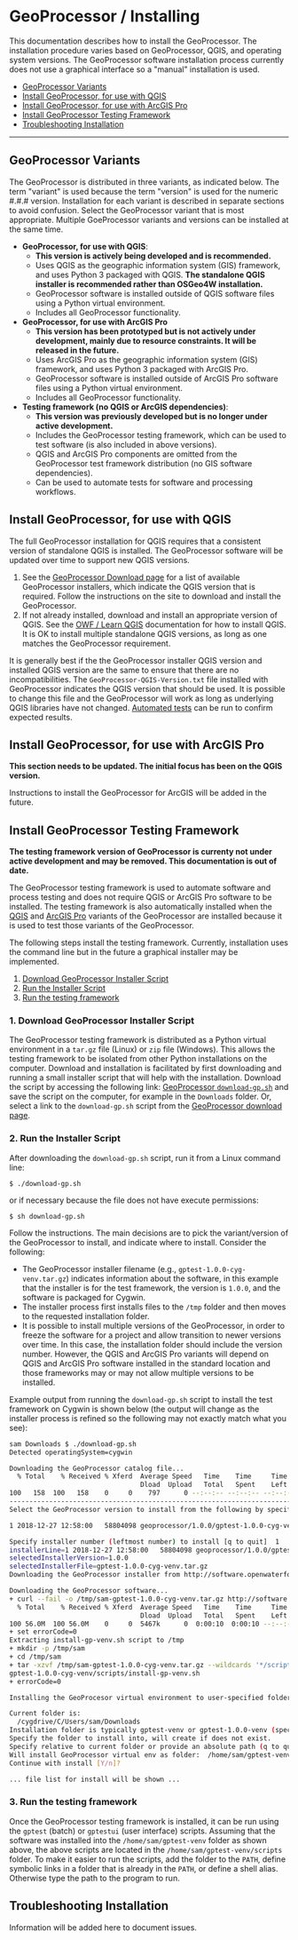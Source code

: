 # GeoProcessor / Installing #

This documentation describes how to install the GeoProcessor.
The installation procedure varies based on GeoProcessor, QGIS, and operating system versions.
The GeoProcessor software installation process currently does not use a graphical interface so a "manual" installation is used.

*   [GeoProcessor Variants](#geoprocessor-variants)
*   [Install GeoProcessor, for use with QGIS](#install-geoprocessor-for-use-with-qgis)
*   [Install GeoProcessor, for use with ArcGIS Pro](#install-geoprocessor-for-use-with-arcgis-pro)
*   [Install GeoProcessor Testing Framework](#install-geoprocessor-testing-framework)
*   [Troubleshooting Installation](#troubleshooting-installation)

----------------------

## GeoProcessor Variants ##

The GeoProcessor is distributed in three variants, as indicated below.
The term "variant" is used because the term "version" is used for the numeric #.#.# version.
Installation for each variant is described in separate sections to avoid confusion.
Select the GeoProcessor variant that is most appropriate.
Multiple GoeProcessor variants and versions can be installed at the same time.

*   **GeoProcessor, for use with QGIS**:
    +   **This version is actively being developed and is recommended.**
    +   Uses QGIS as the geographic information system (GIS) framework, and uses Python 3 packaged with QGIS.
        **The standalone QGIS installer is recommended rather than OSGeo4W installation.**
    +   GeoProcessor software is installed outside of QGIS software files using a Python virtual environment.
    +   Includes all GeoProcessor functionality.
*   **GeoProcessor, for use with ArcGIS Pro**
    +   **This version has been prototyped but is not actively under development, mainly due to resource constraints.
        It will be released in the future.**
    +   Uses ArcGIS Pro as the geographic information system (GIS) framework, and uses Python 3 packaged with ArcGIS Pro.
    +   GeoProcessor software is installed outside of ArcGIS Pro software files using a Python virtual environment.
    +   Includes all GeoProcessor functionality.
*   **Testing framework (no QGIS or ArcGIS dependencies)**:
    +   **This version was previously developed but is no longer under active development.**
    +   Includes the GeoProcessor testing framework, which can be used to test software (is also included in above versions).
    +   QGIS and ArcGIS Pro components are omitted from the GeoProcessor test framework distribution (no GIS software dependencies).
    +   Can be used to automate tests for software and processing workflows.

## Install GeoProcessor, for use with QGIS ##

The full GeoProcessor installation for QGIS requires that a consistent version of standalone QGIS is installed.
The GeoProcessor software will be updated over time to support new QGIS versions.

1.  See the [GeoProcessor Download page](http://software.openwaterfoundation.org/geoprocessor/) for a list of available GeoProcessor installers,
    which indicate the QGIS version that is required.  Follow the instructions on the site to download and install the GeoProcessor.
2.  If not already installed, download and install an appropriate version of QGIS.
    See the [OWF / Learn QGIS](http://learn.openwaterfoundation.org/owf-learn-qgis/install-qgis/install-qgis/) documentation for how to install QGIS.
    It is OK to install multiple standalone QGIS versions, as long as one matches the GeoProcessor requirement.

It is generally best if the the GeoProcessor installer QGIS version and installed QGIS version are the same
to ensure that there are no incompatibilities.
The `GeoProcessor-QGIS-Version.txt` file installed with GeoProcessor indicates the QGIS version that should be used.
It is possible to change this file and the GeoProcessor will work as long as underlying QGIS libraries have not changed.
[Automated tests](https://github.com/OpenWaterFoundation/owf-app-geoprocessor-python-test)
can be run to confirm expected results.

## Install GeoProcessor, for use with ArcGIS Pro ##

**This section needs to be updated.  The initial focus has been on the QGIS version.**

Instructions to install the GeoProcessor for ArcGIS will be added in the future.

## Install GeoProcessor Testing Framework ##

**The testing framework version of GeoProcessor is currenty not under active development and may be removed.
This documentation is out of date.**

The GeoProcessor testing framework is used to automate software and process testing
and does not require QGIS or ArcGIS Pro software to be installed.
The testing framework is also automatically installed when the
[QGIS](#install-full-geoprocessor-for-use-with-qgis) and
[ArcGIS Pro](#install-full-geoprocessor-for-use-with-arcgis-pro)
variants of the GeoProcessor are installed because it is used to test those variants of the GeoProcessor.

The following steps install the testing framework.
Currently, installation uses the command line but in the future a graphical installer may be implemented.

1.  [Download GeoProcessor Installer Script](#1-download-geoprocessor-installer-script)
2.  [Run the Installer Script](#2-run-the-installer-script)
3.  [Run the testing framework](#3-run-the-testing-framework)

### 1. Download GeoProcessor Installer Script ###

The GeoProcessor testing framework is distributed as a Python virtual environment in a `tar.gz` file (Linux)
or `zip` file (Windows).
This allows the testing framework to be isolated from other Python installations on the computer.
Download and installation is facilitated by first downloading and running a small installer script
that will help with the installation.
Download the script by accessing the following link:
[GeoProcessor `download-gp.sh`](http://software.openwaterfoundation.org/geoprocessor/download-gp.sh)
and save the script on the computer, for example in the `Downloads` folder.
Or, select a link to the `download-gp.sh` script from the
[GeoProcessor download page](http://software.openwaterfoundation.org/geoprocessor/index.html).

### 2. Run the Installer Script ###

After downloading the `download-gp.sh` script, run it from a Linux command line:

```
$ ./download-gp.sh
```

or if necessary because the file does not have execute permissions:

```
$ sh download-gp.sh
```

Follow the instructions.
The main decisions are to pick the variant/version of the GeoProcessor to install, 
and indicate where to install.  Consider the following:

*   The GeoProcessor installer filename (e.g., `gptest-1.0.0-cyg-venv.tar.gz`) indicates information about the software,
    in this example that the installer is for the test framework, the version is `1.0.0`,
    and the software is packaged for Cygwin.
*   The installer process first installs files to the `/tmp` folder and then moves to the requested installation folder.
*   It is possible to install multiple versions of the GeoProcessor, in order to freeze the software for a project
    and allow transition to newer versions over time.
    In this case, the installation folder should include the version number.
    However, the QGIS and ArcGIS Pro variants will depend on QGIS and ArcGIS Pro software installed in the
    standard location and those frameworks may or may not allow multiple versions to be installed.

Example output from running the `download-gp.sh` script to install the test framework on Cygwin is shown below
(the output will change as the installer process is refined so the following may not exactly match what you see):

```sh
sam Downloads $ ./download-gp.sh
Detected operatingSystem=cygwin

Downloading the GeoProcessor catalog file...
  % Total    % Received % Xferd  Average Speed   Time    Time     Time  Current
                                 Dload  Upload   Total   Spent    Left  Speed
100   158  100   158    0     0    797      0 --:--:-- --:--:-- --:--:--   797
-----------------------------------------------------------------------
Select the GeoProcessor version to install from the following by specifying the line number:

1 2018-12-27 12:58:00   58804098 geoprocessor/1.0.0/gptest-1.0.0-cyg-venv.tar.gz

Specify installer number (leftmost number) to install [q to quit]  1
installerLine=1 2018-12-27 12:58:00   58804098 geoprocessor/1.0.0/gptest-1.0.0-cyg-venv.tar.gz
selectedInstallerVersion=1.0.0
selectedInstallerFile=gptest-1.0.0-cyg-venv.tar.gz
Downloading the GeoProcessor installer from http://software.openwaterfoundation.org/geoprocessor/1.0.0/gptest-1.0.0-cyg-venv.tar.gz...

Downloading the GeoProcessor software...
+ curl --fail -o /tmp/sam-gptest-1.0.0-cyg-venv.tar.gz http://software.openwaterfoundation.org/geoprocessor/1.0.0/gptest-1.0.0-cyg-venv.tar.gz
  % Total    % Received % Xferd  Average Speed   Time    Time     Time  Current
                                 Dload  Upload   Total   Spent    Left  Speed
100 56.0M  100 56.0M    0     0  5467k      0  0:00:10  0:00:10 --:--:-- 5399k
+ set errorCode=0
Extracting install-gp-venv.sh script to /tmp
+ mkdir -p /tmp/sam
+ cd /tmp/sam
+ tar -xzvf /tmp/sam-gptest-1.0.0-cyg-venv.tar.gz --wildcards '*/scripts/install-gp-venv.sh'
gptest-1.0.0-cyg-venv/scripts/install-gp-venv.sh
+ errorCode=0

Installing the GeoProcesor virtual environment to user-specified folder.

Current folder is:
  /cygdrive/C/Users/sam/Downloads
Installation folder is typically gptest-venv or gptest-1.0.0-venv (specific to version).
Specify the folder to install into, will create if does not exist.
Specify relative to current folder or provide an absolute path (q to quit): /home/sam/gptest-venv
Will install GeoProcessor virtual env as folder:  /home/sam/gptest-venv
Continue with install [Y/n]?

... file list for install will be shown ...
```

### 3. Run the testing framework ###

Once the GeoProcessor testing framework is installed, it can be run using the `gptest` (batch) or
`gptestui` (user interface) scripts.
Assuming that the software was installed into the `/home/sam/gptest-venv` folder as shown above,
the above scripts are located in the `/home/sam/gptest-venv/scripts` folder.
To make it easier to run the scripts, add the folder to the `PATH`,
define symbolic links in a folder that is already in the `PATH`, or define a shell alias.
Otherwise type the path to the program to run.

## Troubleshooting Installation ##

Information will be added here to document issues.
